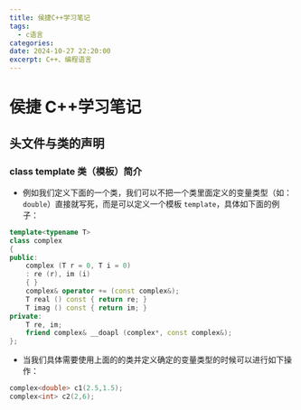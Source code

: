 ```yaml
---
title: 侯捷C++学习笔记
tags:
  - c语言
categories: 
date: 2024-10-27 22:20:00
excerpt: C++、编程语言
---
```

# 侯捷 C++学习笔记
## 头文件与类的声明
### class template 类（模板）简介
+ 例如我们定义下面的一个类，我们可以不把一个类里面定义的变量类型（如：`double`）直接就写死，而是可以定义一个模板 `template`，具体如下面的例子：

```cpp
template<typename T>
class complex
{
public:
	complex (T r = 0, T i = 0)
	: re (r), im (i)
	{ }
	complex& operator += (const complex&);
	T real () const { return re; }
	T imag () const { return im; }
private:
	T re, im;
	friend complex& __doapl (complex*, const complex&);
};
```
+ 当我们具体需要使用上面的的类并定义确定的变量类型的时候可以进行如下操作：

```cpp
complex<double> c1(2.5,1.5);
complex<int> c2(2,6);
```